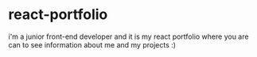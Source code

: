 # react-portfolio
i'm a junior front-end developer and it is my react portfolio where you are can to see information about me and my projects :)
